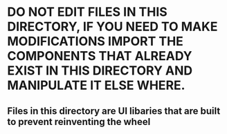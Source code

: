 # DO NOT EDIT FILES IN THIS DIRECTORY, IF YOU NEED TO MAKE MODIFICATIONS IMPORT THE COMPONENTS THAT ALREADY EXIST IN THIS DIRECTORY AND MANIPULATE IT ELSE WHERE.

## Files in this directory are UI libaries that are built to prevent reinventing the wheel